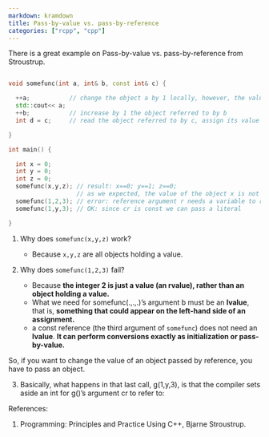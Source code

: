 ```yaml
---
markdown: kramdown
title: Pass-by-value vs. pass-by-reference
categories: ["rcpp", "cpp"]
---
```


There is a great example on Pass-by-value vs. pass-by-reference from Stroustrup.

```c++

void somefunc(int a, int& b, const int& c) {

  ++a;           // change the object a by 1 locally, however, the value of the global variable will not be changed!
  std::cout<< a;
  ++b;           // increase by 1 the object referred to by b 
  int d = c;     // read the object referred to by c, assign its value to d

}

int main() {

  int x = 0;
  int y = 0;
  int z = 0;
  somefunc(x,y,z); // result: x==0; y==1; z==0;
                   // as we expected, the value of the object x is not increased.
  somefunc(1,2,3); // error: reference argument r needs a variable to refer to
  somefunc(1,y,3); // OK: since cr is const we can pass a literal

}

```

1. Why does `somefunc(x,y,z)` work?
    - Because `x,y,z` are all objects holding a value.

2. Why does `somefunc(1,2,3)` fail? 
    - Because **the integer 2 is just a value (an rvalue), rather than an object holding a value.** 
    - What we need for somefunc(.,.,.)’s argument b must be an **lvalue**, that is, **something that could appear on the left-hand side of an assignment.**
    - a const reference (the third argument of `somefunc`) does not need an **lvalue**. **It can perform conversions exactly as initialization or pass-by-value.**

So, if you want to change the value of an object passed by reference, you have to pass an object. 

3. Basically, what happens in that last call, g(1,y,3), is that the compiler sets aside an int for g()’s argument cr to refer to:

References:
1. Programming: Principles and Practice Using C++, Bjarne Stroustrup.
